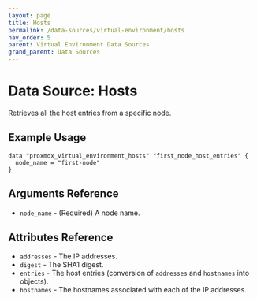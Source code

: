 ```yaml
---
layout: page
title: Hosts
permalink: /data-sources/virtual-environment/hosts
nav_order: 5
parent: Virtual Environment Data Sources
grand_parent: Data Sources
---
```


# Data Source: Hosts

Retrieves all the host entries from a specific node.

## Example Usage

```
data "proxmox_virtual_environment_hosts" "first_node_host_entries" {
  node_name = "first-node"
}
```

## Arguments Reference

* `node_name` - (Required) A node name.

## Attributes Reference

* `addresses` - The IP addresses.
* `digest` - The SHA1 digest.
* `entries` - The host entries (conversion of `addresses` and `hostnames` into objects).
* `hostnames` - The hostnames associated with each of the IP addresses.
